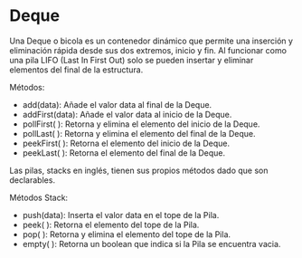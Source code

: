 # Deque

Una Deque o bicola es un contenedor dinámico que permite una inserción y eliminación rápida desde sus dos extremos, inicio y fin.
Al funcionar como una pila LIFO (Last In First Out) solo se pueden insertar y eliminar elementos del final de la estructura.

Métodos:
- add(data): Añade el valor data al final de la Deque.
- addFirst(data): Añade el valor data al inicio de la Deque.
- pollFirst( ): Retorna y elimina el elemento del inicio de la Deque.
- pollLast( ): Retorna y elimina el elemento del final de la Deque.
- peekFirst( ): Retorna el elemento del inicio de la Deque.
- peekLast( ): Retorna el elemento del final de la Deque.

Las pilas, stacks en inglés, tienen sus propios métodos dado que son declarables.

Métodos Stack:
- push(data): Inserta el valor data en el tope de la Pila.
- peek( ): Retorna el elemento del tope de la Pila.
- pop( ): Retorna y elimina el elemento del tope de la Pila.
- empty( ): Retorna un boolean que indica si la Pila se encuentra vacia.
